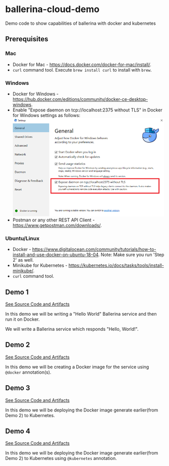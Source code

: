 # ballerina-cloud-demo
Demo code to show capabilities of ballerina with docker and kubernetes

## Prerequisites
### Mac
- Docker for Mac - https://docs.docker.com/docker-for-mac/install/.   
- `curl` command tool. Execute `brew install curl` to install with `brew`.  

### Windows
- Docker for Windows - https://hub.docker.com/editions/community/docker-ce-desktop-windows.
- Enable "Expose daemon on tcp://localhost:2375 without TLS" in Docker for Windows settings as follows:
![Expose daemon on tcp://localhost:2375 without TLS](images/docker-localhost-windows.png "localhost daemon")
- Postman or any other REST API Client - https://www.getpostman.com/downloads/.

### Ubuntu/Linux
- Docker - https://www.digitalocean.com/community/tutorials/how-to-install-and-use-docker-on-ubuntu-18-04. Note: Make sure you run 'Step 2' as well.
- Minikube for Kubernetes - https://kubernetes.io/docs/tasks/tools/install-minikube/.
- `curl` command tool.

## Demo 1
[See Source Code and Artifacts](demo-1)

In this demo we will be writing a "Hello World" Ballerina service and then run it on Docker.

We will write a Ballerina service which responds "Hello, World!".

## Demo 2
[See Source Code and Artifacts](demo-2)

In this demo we will be creating a Docker image for the service using `@docker` annotation(s).

## Demo 3
[See Source Code and Artifacts](demo-3)

In this demo we will be deploying the Docker image generate earlier(from Demo 2) to Kubernetes.

## Demo 4
[See Source Code and Artifacts](demo-4)

In this demo we will be deploying the Docker image generate earlier(from Demo 2) to Kubernetes using `@kubernetes` annotation.
